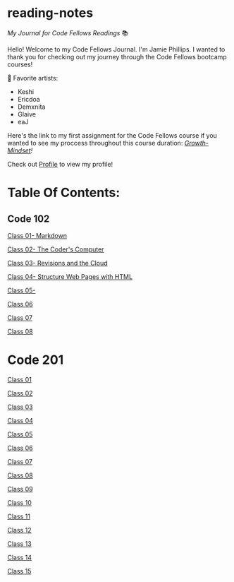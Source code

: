 # reading-notes

*My Journal for Code Fellows Readings* 📚


Hello! Welcome to my Code Fellows Journal. I'm Jamie Phillips. I wanted to thank you for checking out my journey through the Code Fellows bootcamp courses!

🎵 Favorite artists:
- Keshi
- Ericdoa
- Demxnita
- Glaive 
- eaJ
  
Here's the link to my first assignment for the Code Fellows course if you wanted to see my proccess throughout this course duration: *[Growth-Mindset](https://jamiephillips212.github.io/reading-notes/growth-mindset)!*

Check out [Profile](https://github.com/jamiephillips212/) to view my profile!
  
# Table Of Contents:

## Code 102

[Class 01- Markdown](https://jamiephillips212.github.io/reading-notes/code-102/markdown)

[Class 02- The Coder's Computer](https://jamiephillips212.github.io/reading-notes/code-102/the-coders-computer)

[Class 03- Revisions and the Cloud](https://jamiephillips212.github.io/reading-notes/code-102/revisions-and-the-cloud)

[Class 04- Structure Web Pages with HTML](https://jamiephillips212.github.io/reading-notes/code-102/structure-web-pages-with-html)

[Class 05-](https://jamiephillips212.github.io/reading-notes/code/102-design-web-pages-with-css)

[Class 06](https://jamiephillips212.github.io/reading-notes/code-102/class-06)

[Class 07](https://jamiephillips212.github.io/reading-notes/code-102/class-07)

[Class 08](https://jamiephillips212.github.io/reading-notes/code-102/class-08)

# Code 201

[Class 01](https://jamiephillips212.github.io/reading-notes/code-201/class-01)

[Class 02](https:/jamiephillips212.github.io/reading-notes/code-201/class-02)

[Class 03](https://jamiephillips212.github.io/reading-notes/code-201/class-03)

[Class 04](https://jamiephillips.github.io/reading-notes/code-201/class-04)

[Class 05](https://jamiephillips212.github.io/reading-notes/code-201/class-05)

[Class 06](https:/jamiephillips.github.io/reading-notes/code-201/class-06)

[Class 07](https:/jamiephillips.github.io/reading-notes/code-201/class-07)

[Class 08](https:/jamiephillips.github.io/reading-notes/code-201/class-08)

[Class 09](https:/jamiephillips.github.io/reading-notes/code-201/class-09)

[Class 10](https:/jamiephillips.github.io/reading-notes/code-201/class-10)

[Class 11](https:/jamiephillips.github.io/reading-notes/code-201/class-11)

[Class 12](https:/jamiephillips.github.io/reading-notes/code-201/class-12)

[Class 13](https:/jamiephillips.github.io/reading-notes/code-201/class-13)

[Class 14](https:/jamiephillips.github.io/reading-notes/code-201/class-14)

[Class 15](https:/jamiephillips.github.io/reading-notes/code-201/class-15)
